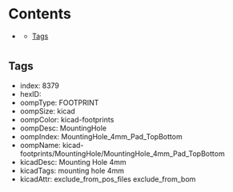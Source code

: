 



Contents
========

* [](#)
	* [Tags](#tags)

# 

## Tags

- index: 8379
- hexID: 
- oompType: FOOTPRINT
- oompSize: kicad
- oompColor: kicad-footprints
- oompDesc: MountingHole
- oompIndex: MountingHole_4mm_Pad_TopBottom
- oompName: kicad-footprints/MountingHole/MountingHole_4mm_Pad_TopBottom
- kicadDesc: Mounting Hole 4mm
- kicadTags: mounting hole 4mm
- kicadAttr: exclude_from_pos_files exclude_from_bom
